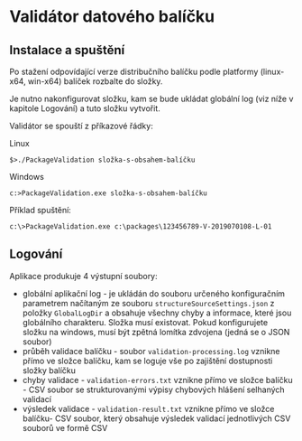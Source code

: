 # Validátor datového balíčku 

## Instalace a spuštění
Po stažení odpovídající verze distribučního balíčku podle platformy (linux-x64, win-x64) balíček rozbalte do složky. 

Je nutno nakonfigurovat složku, kam se bude ukládat globální log (viz níže v kapitole Logování) a tuto složku vytvořit.

Validátor se spouští z příkazové řádky:

Linux
```
$>./PackageValidation složka-s-obsahem-balíčku 
```

Windows
```
c:>PackageValidation.exe složka-s-obsahem-balíčku
```

Příklad spuštění:
```
c:\>PackageValidation.exe c:\packages\123456789-V-2019070108-L-01
```

## Logování
Aplikace produkuje 4 výstupní soubory:
* globální aplikační log - je ukládán do souboru určeného konfiguračním parametrem 
  načítaným ze souboru `structureSourceSettings.json` z položky `GlobalLogDir` a obsahuje 
  všechny chyby a informace, které jsou globálního charakteru. Složka musí existovat. Pokud konfigurujete složku na windows, 
  musí být zpětná lomítka zdvojena (jedná se o JSON soubor)
* průběh validace balíčku - soubor `validation-processing.log` vznikne přímo ve složce balíčku, kam se loguje vše po zajištění dostupnosti složky balíčku
* chyby validace - `validation-errors.txt` vznikne přímo ve složce balíčku - CSV soubor se strukturovanými výpisy chybových hlášení selhaných validací
* výsledek validace - `validation-result.txt` vznikne přímo ve složce balíčku- CSV soubor, který obsahuje výsledek validací jednotlivých CSV souborů ve formě CSV



